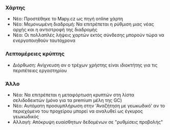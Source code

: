  
### Χάρτης
- Νέο: Προστέθηκε το Mapy.cz ως πηγή online χάρτη
- Νέο: Μεμονωμένη διαδρομή: Να επιτρέπεται η ρύθμιση μιας νέας αρχής και η αντιστροφή της διαδρομής
- Νέα: Οι πολλαπλές λήψεις χαρτών εκτός σύνδεσης μπορούν τώρα να ενεργοποιηθούν ταυτόχρονα

### Λεπτομέρειες κρύπτης
- Διόρθωση: Ανίχνευση αν ο τρέχων χρήστης είναι ιδιοκτήτης για τις περιπέτειες εργαστηρίου

### Άλλο
- Νέα: Να επιτρέπεται η μεταφόρτωση κρυπτών στη λίστα σελιδοδεικτών (μόνο για τα premium μέλη της GC)
- Νέο: Αυτόματη προσυμπλήρωση στην 'Αναζήτηση με γεωκωδικό' αν το περιεχόμενο του προχείρου μπορεί να αναλυθεί ως έγκυρος γεωκωδικός
- Αλλαγή: Απόκρυψη ευαίσθητων δεδομένων σε "ρυθμίσεις προβολής"
